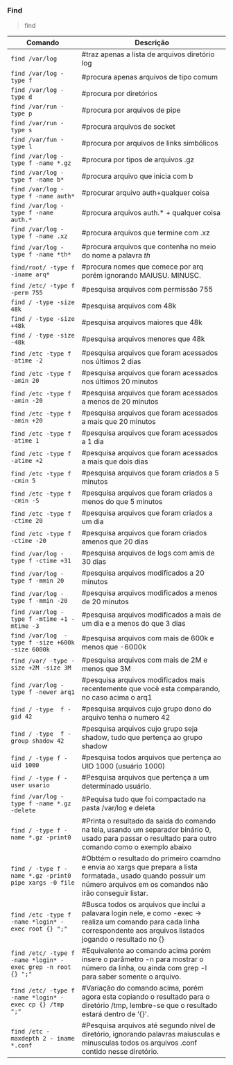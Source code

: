 <h3> Find </h3>

>find <caminho> <opcoes>

Comando | Descrição
--------|----------
`find /var/log` | #traz apenas a lista de arquivos diretório log
`find /var/log -type f`| #procura apenas arquivos de tipo comum
`find /var/log -type d`| #procura por diretórios
`find /var/run -type p`| #procura por arquivos de pipe
`find /var/run -type s`| #procura arquivos de socket 
`find /var/fun -type l`| #procura por arquivos de links simbólicos 
`find /var/log -type f -name *.gz` | #procura por tipos de arquivos .gz
`find /var/log -type f -name b*` | #procura arquivo que inicia com b
`find /var/log -type f -name auth*` | #procurar arquivo auth+qualquer coisa
`find /var/log -type f -name auth.*` | #procura arquivos auth.* + qualquer coisa
`find /var/log -type f -name .xz` | #procura arquivos que termine com .xz
`find /var/log -type f -name *th*` | #procura arquivos que contenha no meio do nome a palavra *th*
`find/root/ -type f -iname arq*` | #procura nomes que comece por arq porém ignorando MAIUSU. MINUSC.
`find /etc/ -type f -perm 755` | #pesquisa arquivos com permissão 755
`find / -type -size 48k` | #pesquisa arquivos com 48k
`find / -type -size +48k`| #pesquisa arquivos maiores que 48k
`find / -type -size -48k`| #pesquisa arquivos menores que 48k
`find /etc -type f -atime -2` | #pesquisa arquivos que foram acessados nos últimos 2 dias
`find /etc -type f -amin 20` | #pesquisa arquivos que foram acessados nos últimos 20 minutos
`find /etc -type f -amin -20` | #pesquisa arquivos que foram acessados a menos de 20 minutos
`find /etc -type f -amin +20` | #pesquisa arquivos que foram acessados a mais que 20 minutos
`find /etc -type f -atime 1` | #pesquisa arquivos que foram acessados a 1 dia
`find /etc -type f -atime +2` | #pesquisa arquivos que foram acessados a mais que dois dias 
`find /etc -type f -cmin 5` | #pesquisa arquivos que foram criados a 5 minutos
`find /etc -type f -cmin -5` | #pesquisa arquivos que foram criados a menos do que 5 minutos
`find /etc -type f -ctime 20` | #pesquisa arquivos que foram criados a um dia 
`find /etc -type f -ctime -20` | #pesquisa arquivos que foram criados amenos que 20 dias
`find /var/log -type f -ctime +31` | #pesquisa arquivos de logs com amis de 30 dias
`find /var/log -type f -mmin 20`| #pesquisa arquivos modificados a 20 minutos 
`find /var/log -type f -mmin -20` | #pesquisa arquivos modificados a menos de 20 minutos 
`find /var/log -type f -mtime +1 -mtime -3` | #pesquisa arquivos modificados a mais de um dia e a menos do que 3 dias
`find /var/log  -type f -size +600k -size 6000k ` | #pesquisa arquivos com mais de 600k e menos que -6000k
`find /var/ -type -size +2M -size 3M` | #pesquisa arquivos com mais de 2M e menos que 3M
`find /var/log -type f -newer arq1` | #pesquisa arquivos modificados mais recentemente que vocẽ esta comparando, no caso acima o arq1
`find / -type  f -gid 42` | #pesquisa arquivos cujo grupo dono do arquivo tenha o  numero 42
`find / -type  f -group shadow 42` | #pesquisa arquivos cujo grupo seja shadow, tudo que pertença ao grupo shadow
`find / -type f -uid 1000` | #pesquisa todos arquivos que pertença ao UID 1000 (usuário 1000)
`find / -type f -user usario` | #Pesquisa arquivos que pertença a um determinado usuário.
`find /var/log -type f -name *.gz -delete` | #Pequisa tudo que foi compactado na pasta /var/log e deleta 
`find / -type f -name *.gz -print0` | #Printa o resultado da saida do comando na tela, usando um separador binário 0, usado para passar o resultado para outro comando como o exemplo abaixo
`find / -type f -name *.gz -print0 pipe xargs -0 file` | #Obttém o resultado do primeiro coamdno e envia ao xargs que prepara a lista formatada., usado quando possuir um número arquivos em os comandos não irão conseguir listar.
`find /etc -type f -name *login* -exec root {} ";"` |#Busca todos os arquivos que inclui a palavara login nele, e como -exec -> realiza um comando para cada linha correspondente aos arquivos listados  jogando o resultado no {}
`find /etc/ -type f -name *login* -exec grep -n root {} ";"` | #Equivalente ao comando acima porém insere o parâmetro -n para mostrar o número da linha, ou ainda com grep -l para saber somente o arquivo.
`find /etc/ -type f -name *login* -exec cp {} /tmp ";"` | #Variação do comando acima, porém agora esta copiando o resultado para o diretório /tmp, lembre-se que o resultado estará dentro de '{}'.
`find /etc -maxdepth 2 - iname *.conf` | #Pesquisa arquivos até segundo nível de diretório, ignorando palavras maiusculas e minusculas todos os arquivos .conf contido nesse diretório.

#







 